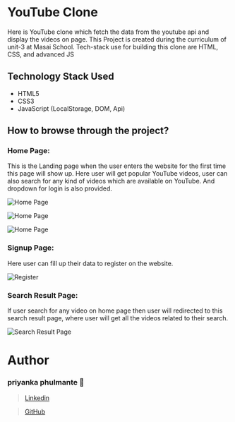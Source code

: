 # YouTube Clone
Here is YouTube clone which fetch the data from the youtube api and display the videos on page. This Project is created during the curriculum of unit-3 at Masai School. Tech-stack use for building this clone are HTML, CSS, and advanced JS

## Technology Stack Used 
* HTML5
* CSS3
* JavaScript (LocalStorage, DOM, Api)

## How to browse through the project? 

### Home Page:
This is the Landing page when the user enters the website for the first time this page will show up. Here user will get popular YouTube videos, user can also search for any kind of videos which are available on YouTube. And dropdown for login is also provided.


![Home Page](https://miro.medium.com/max/700/1*nhm4FnPWW69oTAEPT02umQ.png)

![Home Page](https://miro.medium.com/max/700/1*pubZ43mTZuFsfig1knNrmw.png)

![Home Page](https://miro.medium.com/max/700/1*nLb4RlocoCzqqRXtXvpmbQ.png)

### Signup Page:
Here user can fill up their data to register on the website.

![Register](https://miro.medium.com/max/700/1*dXoyBDz0L6uoXY7S1vwpmg.png)

### Search Result Page:
If user search for any video on home page then user will redirected to this search result page, where user will get all the videos related to their search.

![Search Result Page](https://miro.medium.com/max/700/1*zsHeGzShFhwXJiX2UwKJwg.png)


# Author

### priyanka phulmante :girl:
>  [Linkedin](https://www.linkedin.com/in/priyanka-phulmante-181633191)

>  [GitHub](https://github.com/priyankaphulmante98)

